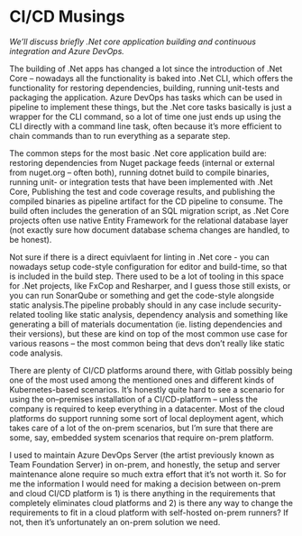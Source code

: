 # CI/CD Musings

_We’ll discuss briefly .Net core application building and continuous integration and Azure DevOps._

The building of .Net apps has changed a lot since the introduction of .Net Core – nowadays all the functionality is baked into .Net CLI, which offers the functionality for restoring dependencies, building, running unit-tests and packaging the application. Azure DevOps has tasks which can be used in pipeline to implement these things, but the .Net core tasks basically is just a wrapper for the CLI command, so a lot of time one just ends up using the CLI directly with a command line task, often because it’s more efficient to chain commands than to run everything as a separate step. 

The common steps for the most basic .Net core application build are: restoring dependencies from Nuget package feeds (internal or external from nuget.org – often both), running dotnet build to compile binaries, running unit- or integration tests that have been implemented with .Net Core, Publishing the test and code coverage results, and publishing the compiled binaries as pipeline artifact for the CD pipeline to consume. The build often includes the generation of an SQL migration script, as .Net Core projects often use native Entity Framework for the relational database layer (not exactly sure how document database schema changes are handled, to be honest). 

Not sure if there is a direct equivlaent for linting in .Net core - you can nowadays setup code-style configuration for editor and build-time, so that is included in the build step. There used to be a lot of tooling in this space for .Net projects, like FxCop and Resharper, and I guess those still exists, or you can run SonarQube or something and get the code-style alongside static analysis.The pipeline probably should in any case include security-related tooling like static analysis, dependency analysis and something like generating a bill of materials documentation (ie. listing dependencies and their versions), but these are kind on top of the most common use case for various reasons – the most common being that devs don’t really like static code analysis.

There are plenty of CI/CD platforms around there, with Gitlab possibly being one of the most used among the mentioned ones and different kinds of Kubernetes-based scenarios. It’s honestly quite hard to see a scenario for using the on–premises installation of a CI/CD-platform – unless the company is required to keep everything in  a datacenter. Most of the cloud platforms do support running some sort of local deployment agent, which takes care of a lot of the on-prem scenarios, but I’m sure that there are some, say, embedded system scenarios that require on-prem platform. 

I used to maintain Azure DevOps Server (the artist previously known as Team Foundation Server) in on-prem, and honestly, the setup and server maintenance alone require so much extra effort that it’s not worth it. So for me the information I would need for making  a decision between on-prem and cloud CI/CD platform is 1) is there anything in the requirements that completely eliminates cloud platforms and 2) is there any way to change the requirements to fit in a cloud platform with self-hosted on-prem runners? If not, then it’s unfortunately an on-prem solution we need.
